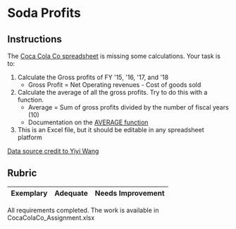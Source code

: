 # Soda Profits

## Instructions

The [Coca Cola Co spreadsheet](CocaColaCo.xlsx) is missing some calculations. Your task is to: 

1. Calculate the Gross profits of FY '15, '16, '17, and '18
    - Gross Profit = Net Operating revenues - Cost of goods sold
1. Calculate the average of all the gross profits. Try to do this with a function.
    - Average = Sum of gross profits divided by the number of fiscal years (10)
    - Documentation on the [AVERAGE function](https://support.microsoft.com/en-us/office/average-function-047bac88-d466-426c-a32b-8f33eb960cf6)
1. This is an Excel file, but it should be editable in any spreadsheet platform

[Data source credit to Yiyi Wang](https://www.kaggle.com/yiyiwang0826/cocacola-excel)

## Rubric

Exemplary | Adequate | Needs Improvement
--- | --- | -- |
All requirements completed. The work is available in CocaColaCo_Assignment.xlsx
